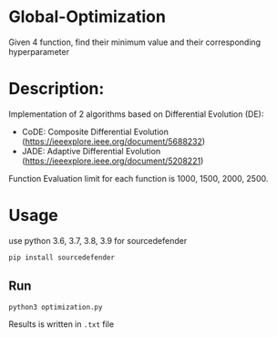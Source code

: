 # Global-Optimization
Given 4 function, find their minimum value and their corresponding hyperparameter

# Description:
Implementation of 2 algorithms based on Differential Evolution (DE):
- CoDE: Composite Differential Evolution (https://ieeexplore.ieee.org/document/5688232)
- JADE: Adaptive Differential Evolution (https://ieeexplore.ieee.org/document/5208221) 

Function Evaluation limit for each function is 1000, 1500, 2000, 2500.

# Usage
use python 3.6, 3.7, 3.8, 3.9 for sourcedefender

```bash
pip install sourcedefender
```

## Run
```bash
python3 optimization.py
```

Results is written in `.txt` file
